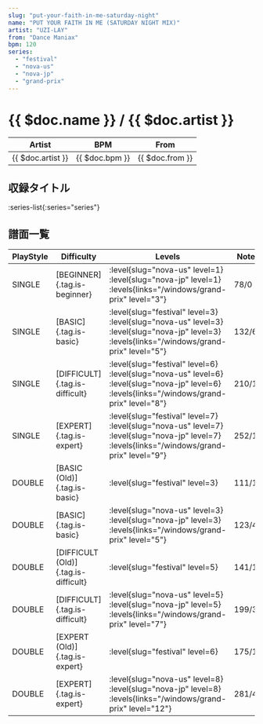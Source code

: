 ```yaml
---
slug: "put-your-faith-in-me-saturday-night"
name: "PUT YOUR FAITH IN ME (SATURDAY NIGHT MIX)"
artist: "UZI-LAY"
from: "Dance Maniax"
bpm: 120
series:
  - "festival"
  - "nova-us"
  - "nova-jp"
  - "grand-prix"
---
```


# {{ $doc.name }} / {{ $doc.artist }}

|Artist|BPM|From|
|------|---|----|
|{{ $doc.artist }}|{{ $doc.bpm }}|{{ $doc.from }}|

## 収録タイトル

:series-list{:series="series"}

## 譜面一覧

|PlayStyle|Difficulty|Levels|Notes|Movie|
|---------|----------|------|-----|-----|
|SINGLE|[BEGINNER]{.tag.is-beginner}|<div class="field is-grouped is-grouped-multiline"> :level{slug="nova-us" level=1} :level{slug="nova-jp" level=1}  :levels{links="/windows/grand-prix" level="3"}</div>|78/0||
|SINGLE|[BASIC]{.tag.is-basic}|<div class="field is-grouped is-grouped-multiline"> :level{slug="festival" level=3} :level{slug="nova-us" level=3} :level{slug="nova-jp" level=3}  :levels{links="/windows/grand-prix" level="5"}</div>|132/6||
|SINGLE|[DIFFICULT]{.tag.is-difficult}|<div class="field is-grouped is-grouped-multiline"> :level{slug="festival" level=6} :level{slug="nova-us" level=6} :level{slug="nova-jp" level=6}  :levels{links="/windows/grand-prix" level="8"}</div>|210/11||
|SINGLE|[EXPERT]{.tag.is-expert}|<div class="field is-grouped is-grouped-multiline"> :level{slug="festival" level=7} :level{slug="nova-us" level=7} :level{slug="nova-jp" level=7}  :levels{links="/windows/grand-prix" level="9"}</div>|252/12||
|DOUBLE|[BASIC (Old)]{.tag.is-basic}|<div class="field is-grouped is-grouped-multiline"> :level{slug="festival" level=3}</div>|111/13||
|DOUBLE|[BASIC]{.tag.is-basic}|<div class="field is-grouped is-grouped-multiline"> :level{slug="nova-us" level=3} :level{slug="nova-jp" level=3}  :levels{links="/windows/grand-prix" level="5"}</div>|123/4||
|DOUBLE|[DIFFICULT (Old)]{.tag.is-difficult}|<div class="field is-grouped is-grouped-multiline"> :level{slug="festival" level=5}</div>|141/15||
|DOUBLE|[DIFFICULT]{.tag.is-difficult}|<div class="field is-grouped is-grouped-multiline"> :level{slug="nova-us" level=5} :level{slug="nova-jp" level=5}  :levels{links="/windows/grand-prix" level="7"}</div>|199/3||
|DOUBLE|[EXPERT (Old)]{.tag.is-expert}|<div class="field is-grouped is-grouped-multiline"> :level{slug="festival" level=6}</div>|175/12||
|DOUBLE|[EXPERT]{.tag.is-expert}|<div class="field is-grouped is-grouped-multiline"> :level{slug="nova-us" level=8} :level{slug="nova-jp" level=8}  :levels{links="/windows/grand-prix" level="12"}</div>|281/4||
